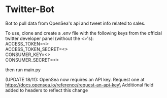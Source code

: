 # Twitter-Bot
Bot to pull data from OpenSea's api and tweet info related to sales.

To use, clone and create a .env file with the following keys from the official twitter developer panel (without the <>'s):\
ACCESS_TOKEN=<> \
ACCESS_TOKEN_SECRET=<> \
CONSUMER_KEY=<>\
CONSUMER_SECRET=<>

then run main.py

(UPDATE 18/11): OpenSea now requires an API key. Request one at https://docs.opensea.io/reference/request-an-api-key\
Additional field added to headers to reflect this change
